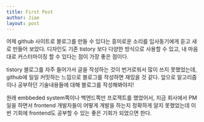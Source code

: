 ```yaml
---
title: First Post
author: Jiae
layout: post
---
```

어제 github 사이트로 블로그를 만들 수 있다는 흥미로운 소리를 입사동기에게 듣고 새로 만들어 보았다. 디자인도 기존 tistory 보다 다양한 방식으로 사용할 수 있고, 내 마음대로 커스터마이징 할 수 있다는 점이 가장 좋은 점이다.

tistory 블로그를 자주 들어가서 글을 작성하는 것이 번거로워서 많이 쓰지 못했었는데, github에 일일 커밋하는 느낌으로 블로그를 작성하면 재밌을 것 같다. 앞으로 알고리즘이나 공부하던 기술내용들에 대해 블로그를 작성해봐야지!

원래 embbeded system쪽이나 백엔드쪽만 프로젝트를 했었어서, 지금 회사에서 PM일을 하면서 frontend 개발자들이 어떻게 개발을 하는지 정확하게 알지 못했었는데 이번 기회에 frontend도 공부할 수 있는 좋은 기회가 되었으면 한다.


